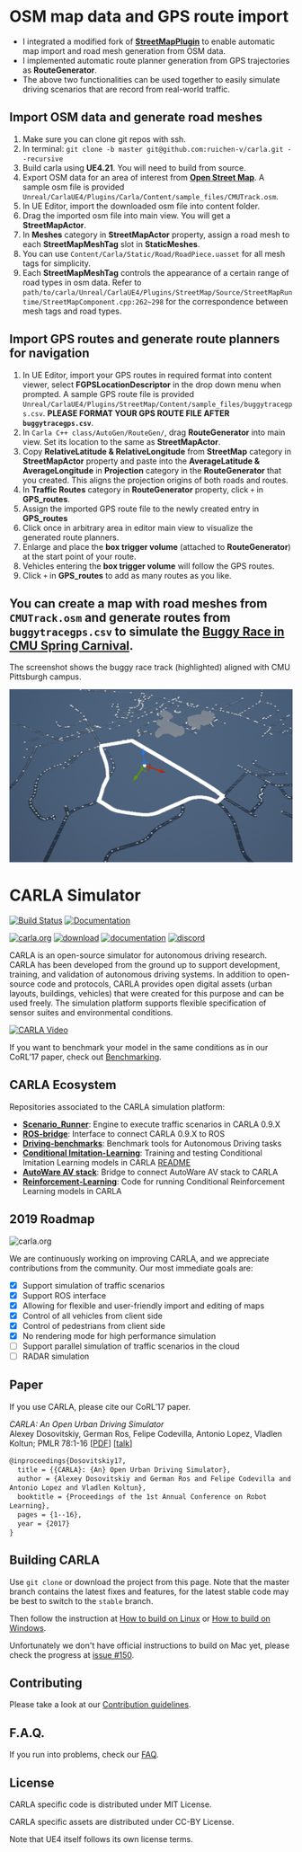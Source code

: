 OSM map data and GPS route import
============================
* I integrated a modified fork of [**StreetMapPlugin**](https://github.com/ue4plugins/StreetMap) to enable automatic map import and road mesh generation from OSM data.
* I implemented automatic route planner generation from GPS trajectories as **RouteGenerator**.
* The above two functionalities can be used together to easily simulate driving scenarios that are record from real-world traffic.
  
## Import OSM data and generate road meshes

1. Make sure you can clone git repos with ssh.
2. In terminal: `git clone -b master git@github.com:ruichen-v/carla.git --recursive`
3. Build carla using **UE4.21**. You will need to build from source.
4. Export OSM data for an area of interest from [**Open Street Map**](https://www.openstreetmap.org/#map=5/38.007/-95.844). A sample osm file is provided `Unreal/CarlaUE4/Plugins/Carla/Content/sample_files/CMUTrack.osm`.
5. In UE Editor, import the downloaded osm file into content folder.
6. Drag the imported osm file into main view. You will get a **StreetMapActor**.
7. In **Meshes** category in **StreetMapActor** property, assign a road mesh to each **StreetMapMeshTag** slot in **StaticMeshes**.
8. You can use `Content/Carla/Static/Road/RoadPiece.uasset` for all mesh tags for simplicity.
9. Each **StreetMapMeshTag** controls the appearance of a certain range of road types in osm data. Refer to `path/to/carla/Unreal/CarlaUE4/Plugins/StreetMap/Source/StreetMapRuntime/StreetMapComponent.cpp:262~298` for the correspondence between mesh tags and road types.


## Import GPS routes and generate route planners for navigation

1. In UE Editor, import your GPS routes in required format into content viewer, select **FGPSLocationDescriptor** in the drop down menu when prompted. A sample GPS route file is provided `Unreal/CarlaUE4/Plugins/StreetMap/Content/sample_files/buggytracegps.csv`. **PLEASE FORMAT YOUR GPS ROUTE FILE AFTER `buggytracegps.csv`**.
2. In `Carla C++ class/AutoGen/RouteGen/`, drag **RouteGenerator** into main view. Set its location to the same as **StreetMapActor**.
3. Copy **RelativeLatitude & RelativeLongitude** from **StreetMap** category in **StreetMapActor** property and paste into the **AverageLatitude & AverageLongitude** in **Projection** category in the **RouteGenerator** that you created. This aligns the projection origins of both roads and routes.
4. In **Traffic Routes** category in **RouteGenerator** property, click `+` in **GPS_routes**.
5. Assign the imported GPS route file to the newly created entry in **GPS_routes**
6. Click once in arbitrary area in editor main view to visualize the generated route planners.
7. Enlarge and place the **box trigger volume** (attached to **RouteGenerator**) at the start point of your route.
8. Vehicles entering the **box trigger volume** will follow the GPS routes.
9. Click `+` in **GPS_routes** to add as many routes as you like.

## You can create a map with road meshes from `CMUTrack.osm` and generate routes from `buggytracegps.csv` to simulate the [**Buggy Race in CMU Spring Carnival**](https://www.springcarnival.org/buggy.shtml).

The screenshot shows the buggy race track (highlighted) aligned with CMU Pittsburgh campus.

![carla.org](Docs/img/CMUBuggyRace.png "Buggy Race in CMU Spring Carnival")


CARLA Simulator
===============

[![Build Status](https://travis-ci.org/carla-simulator/carla.svg?branch=master)](https://travis-ci.org/carla-simulator/carla)
[![Documentation](https://readthedocs.org/projects/carla/badge/?version=latest)](http://carla.readthedocs.io)


[![carla.org](Docs/img/btn/web.png)](http://carla.org)
[![download](Docs/img/btn/download.png)](https://github.com/carla-simulator/carla/blob/master/Docs/download.md)
[![documentation](Docs/img/btn/docs.png)](http://carla.readthedocs.io)
[![discord](Docs/img/btn/chat.png)](https://discord.gg/8kqACuC)
<!-- [![forum](Docs/img/btn/forum.png)](link here) -->

CARLA is an open-source simulator for autonomous driving research. CARLA has
been developed from the ground up to support development, training, and
validation of autonomous driving systems. In addition to open-source code
and protocols, CARLA provides open digital assets (urban layouts, buildings,
vehicles) that were created for this purpose and can be used freely. The
simulation platform supports flexible specification of sensor suites and
environmental conditions.

[![CARLA Video](Docs/img/video_thumbnail.png)](https://www.youtube.com/watch?v=BjH-pFGlZ0M)

If you want to benchmark your model in the same conditions as in our CoRL’17
paper, check out
[Benchmarking](https://github.com/carla-simulator/driving-benchmarks).


## CARLA Ecosystem
Repositories associated to the CARLA simulation platform:

* [**Scenario_Runner**](https://github.com/carla-simulator/scenario_runner): Engine to execute traffic scenarios in CARLA 0.9.X
* [**ROS-bridge**](https://github.com/carla-simulator/ros-bridge): Interface to connect CARLA 0.9.X to ROS
* [**Driving-benchmarks**](https://github.com/carla-simulator/driving-benchmarks): Benchmark tools for Autonomous Driving tasks
* [**Conditional Imitation-Learning**](https://github.com/felipecode/coiltraine): Training and testing Conditional Imitation Learning models in CARLA [README](https://github.com/felipecode/coiltraine/blob/master/docs/view_agents.md)
* [**AutoWare AV stack**](https://github.com/carla-simulator/carla-autoware): Bridge to connect AutoWare AV stack to CARLA
* [**Reinforcement-Learning**](https://github.com/carla-simulator/reinforcement-learning): Code for running Conditional Reinforcement Learning models in CARLA

2019 Roadmap
-------
![carla.org](Docs/img/carla_timeline.png "CARLA Road Map")

We are continuously working on improving CARLA, and we appreciate contributions
from the community. Our most immediate goals are:

- [x] Support simulation of traffic scenarios 
- [x] Support ROS interface
- [x] Allowing for flexible and user-friendly import and editing of maps
- [x] Control of all vehicles from client side
- [x] Control of pedestrians from client side
- [x] No rendering mode for high performance simulation
- [ ] Support parallel simulation of traffic scenarios in the cloud
- [ ] RADAR simulation

Paper
-----

If you use CARLA, please cite our CoRL’17 paper.

_CARLA: An Open Urban Driving Simulator_<br>Alexey Dosovitskiy, German Ros,
Felipe Codevilla, Antonio Lopez, Vladlen Koltun; PMLR 78:1-16
[[PDF](http://proceedings.mlr.press/v78/dosovitskiy17a/dosovitskiy17a.pdf)]
[[talk](https://www.youtube.com/watch?v=xfyK03MEZ9Q&feature=youtu.be&t=2h44m30s)]


```
@inproceedings{Dosovitskiy17,
  title = {{CARLA}: {An} Open Urban Driving Simulator},
  author = {Alexey Dosovitskiy and German Ros and Felipe Codevilla and Antonio Lopez and Vladlen Koltun},
  booktitle = {Proceedings of the 1st Annual Conference on Robot Learning},
  pages = {1--16},
  year = {2017}
}
```

Building CARLA
--------------

Use `git clone` or download the project from this page. Note that the master
branch contains the latest fixes and features, for the latest stable code may be
best to switch to the `stable` branch.

Then follow the instruction at [How to build on Linux][buildlinuxlink] or
[How to build on Windows][buildwindowslink].

Unfortunately we don't have official instructions to build on Mac yet, please
check the progress at [issue #150][issue150].

[buildlinuxlink]: http://carla.readthedocs.io/en/latest/how_to_build_on_linux
[buildwindowslink]: http://carla.readthedocs.io/en/latest/how_to_build_on_windows
[issue150]: https://github.com/carla-simulator/carla/issues/150

Contributing
------------

Please take a look at our [Contribution guidelines][contriblink].

[contriblink]: http://carla.readthedocs.io/en/latest/CONTRIBUTING

F.A.Q.
------

If you run into problems, check our
[FAQ](http://carla.readthedocs.io/en/latest/faq/).

License
-------

CARLA specific code is distributed under MIT License.

CARLA specific assets are distributed under CC-BY License.

Note that UE4 itself follows its own license terms.
